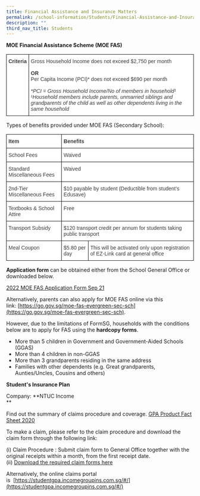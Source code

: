 ```yaml
---
title: Financial Assistance and Insurance Matters
permalink: /school-information/Students/Financial-Assistance-and-Insurance-Matters/
description: ""
third_nav_title: Students
---
```

**MOE Financial Assistance Scheme (MOE FAS)**

<style type="text/css">
.tg  {border-collapse:collapse;border-spacing:0;}
.tg td{border-color:black;border-style:solid;border-width:1px;font-family:Arial, sans-serif;font-size:14px;
  overflow:hidden;padding:10px 5px;word-break:normal;}
.tg th{border-color:black;border-style:solid;border-width:1px;font-family:Arial, sans-serif;font-size:14px;
  font-weight:normal;overflow:hidden;padding:10px 5px;word-break:normal;}
.tg .tg-dox4{background-color:#FFF;color:#3A3A3A;text-align:left;vertical-align:top}
.tg .tg-c1uv{background-color:#FFF;color:#3A3A3A;font-weight:bold;text-align:left;vertical-align:top}
</style>
<table class="tg">
<thead>
  <tr>
    <td class="tg-c1uv"><span style="font-weight:bold;font-style:inherit">Criteria</span><br><br> </td>
    <td class="tg-dox4"><span style="font-weight:inherit;font-style:inherit">Gross Household Income does not exceed $2,750 per month</span><br><br><span style="font-weight:bold;font-style:inherit">OR</span><br><span style="font-weight:inherit;font-style:inherit">Per Capita Income (PCI)* does not exceed $690 per month</span><br><span style="font-weight:inherit;font-style:inherit"> </span><br><span style="font-weight:inherit;font-style:italic">*PCI = Gross Household Income/No of members in household¹</span><br><span style="font-weight:inherit;font-style:italic">¹Household members include parents, unmarried siblings and grandparents of the child as well as other dependents living in the same household</span></td>
  </tr>
</thead>
</table>

Types of benefits provided under MOE FAS (Secondary School):


<style type="text/css">
.tg  {border-collapse:collapse;border-spacing:0;}
.tg td{border-color:black;border-style:solid;border-width:1px;font-family:Arial, sans-serif;font-size:14px;
  overflow:hidden;padding:10px 5px;word-break:normal;}
.tg th{border-color:black;border-style:solid;border-width:1px;font-family:Arial, sans-serif;font-size:14px;
  font-weight:normal;overflow:hidden;padding:10px 5px;word-break:normal;}
.tg .tg-dox4{background-color:#FFF;color:#3A3A3A;text-align:left;vertical-align:top}
.tg .tg-c1uv{background-color:#FFF;color:#3A3A3A;font-weight:bold;text-align:left;vertical-align:top}
</style>
<table class="tg">
<thead>
  <tr>
    <th class="tg-c1uv"><span style="font-weight:bold;font-style:inherit">Item</span></th>
    <th class="tg-c1uv" colspan="2"><span style="font-weight:bold;font-style:inherit">Benefits</span></th>
  </tr>
</thead>
<tbody>
  <tr>
    <td class="tg-dox4"><span style="font-weight:inherit;font-style:inherit">School Fees</span></td>
    <td class="tg-dox4" colspan="2"><span style="font-weight:inherit;font-style:inherit">Waived</span></td>
  </tr>
  <tr>
    <td class="tg-dox4"><span style="font-weight:inherit;font-style:inherit">Standard Miscellaneous Fees</span></td>
    <td class="tg-dox4" colspan="2"><span style="font-weight:inherit;font-style:inherit">Waived</span></td>
  </tr>
  <tr>
    <td class="tg-dox4"><span style="font-weight:inherit;font-style:inherit">2nd-Tier Miscellaneous Fees</span></td>
    <td class="tg-dox4" colspan="2"><span style="font-weight:inherit;font-style:inherit">$10 payable by student (Deductible from student’s Edusave)</span></td>
  </tr>
  <tr>
    <td class="tg-dox4"><span style="font-weight:inherit;font-style:inherit">Textbooks &amp; School Attire</span></td>
    <td class="tg-dox4" colspan="2"><span style="font-weight:inherit;font-style:inherit">Free</span></td>
  </tr>
  <tr>
    <td class="tg-dox4"><span style="font-weight:inherit;font-style:inherit">Transport Subsidy</span></td>
    <td class="tg-dox4" colspan="2"><span style="font-weight:inherit;font-style:inherit">$120 transport credit per annum for students taking public transport</span></td>
  </tr>
  <tr>
    <td class="tg-dox4"><span style="font-weight:inherit;font-style:inherit">Meal Coupon</span></td>
    <td class="tg-dox4"><span style="font-weight:inherit;font-style:inherit">$5.80 per day</span></td>
    <td class="tg-dox4"><span style="font-weight:inherit;font-style:inherit">This will be activated only upon registration of EZ-Link card at general office</span></td>
  </tr>
</tbody>
</table>


**Application form** can be obtained either from the School General Office or downloaded below.

[2022 MOE FAS Application Form Sep 21](https://evergreensec.moe.edu.sg/wp-content/uploads/2021/11/2022-MOE-FAS-Application-Form-Sep-21.pdf)

Alternatively, parents can also apply for MOE FAS online via this link: [https://go.gov.sg/moe-fas-evergreen-sec-sch](https://go.gov.sg/moe-fas-evergreen-sec-sch).

However, due to the limitations of FormSG, households with the conditions below are to apply for FAS using the **hardcopy forms**.

*   More than 5 children in Government and Government-Aided Schools (GGAS)
*   More than 4 children in non-GGAS
*   More than 3 grandparents residing in the same address
*   Families with other dependents (e.g. Great grandparents, Aunties/Uncles, Cousins and others)

**Student's Insurance Plan**

Company: **NTUC Income  
**

Find out the summary of claims procedure and coverage. [GPA Product Fact Sheet 2020](https://evergreensec.moe.edu.sg/wp-content/uploads/2020/08/GPA-Product-Fact-Sheet-2020.pdf)

To make a claim, please refer to the claim procedure and download the claim form through the following link:

(i) Claim Procedure : Submit claim form to General Office together with the original receipts within a month, from the first receipt date.  
(ii) [Download the required claim forms here](https://www.income.com.sg/kcassets/96379e32-451b-4c46-b851-b8ce2c6315ca/Group-Personal-Accident-(GPA)-Insurance-Plan-for-Students-Claim.pdf)

Alternatively, the online claims portal is  [https://studentgpa.incomegroupins.com.sg/#/](https://studentgpa.incomegroupins.com.sg/#/)